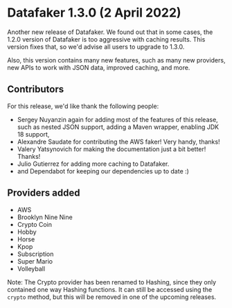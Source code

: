 # Datafaker 1.3.0 (2 April 2022)

Another new release of Datafaker. We found out that in some cases, the 1.2.0 version of Datafaker is too aggressive with caching
results. This version fixes that, so we'd advise all users to upgrade to 1.3.0. 

Also, this version contains many new features, such as many new providers, new APIs to work with JSON data, improved caching, and more.

## Contributors

For this release, we'd like thank the following people:

* Sergey Nuyanzin again for adding most of the features of this release, such as nested JSON support, adding a Maven wrapper, enabling JDK 18 support, 
* Alexandre Saudate for contributing the AWS faker! Very handy, thanks!
* Valery Yatsynovich for making the documentation just a bit better! Thanks!
* Julio Gutierrez for adding more caching to Datafaker.
* and Dependabot for keeping our dependencies up to date :)

## Providers added

* AWS
* Brooklyn Nine Nine
* Crypto Coin
* Hobby
* Horse
* Kpop
* Subscription
* Super Mario
* Volleyball

Note: The Crypto provider has been renamed to Hashing, since they only contained one way Hashing functions. 
It can still be accessed using the `crypto` method, but this will be removed in one of the upcoming releases.  
